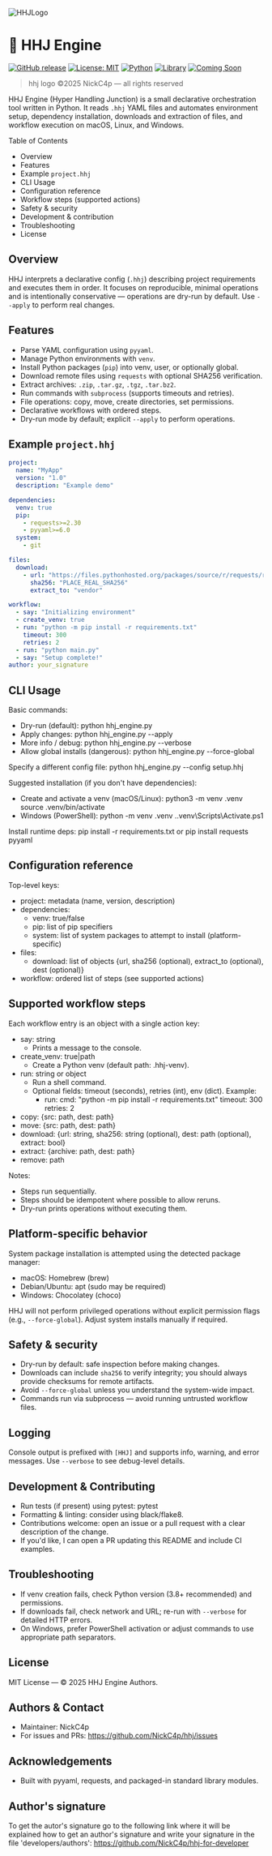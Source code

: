 
![HHJLogo](https://github.com/NickC4p/hhj/blob/main/%20%20hhj-github-orizzontal.png)
# 🧩 HHJ Engine

[![GitHub release](https://img.shields.io/github/v/release/NickC4p/hhj.svg?sort=semver)](https://github.com/NickC4p/hhj/releases/latest)
[![License: MIT](https://img.shields.io/badge/license-DIO-green.svg)](LICENSE)
[![Python](https://img.shields.io/badge/python-3.8%2B-yellow.svg)](https://www.python.org/)
[![Library](https://img.shields.io/badge/Library-python_library-red.svg)](LIBRARY)
[![Coming Soon](https://img.shields.io/badge/coming_soon-nothing-darkblue.svg)](COMING_SOON)


> hhj logo ©2025 NickC4p — all rights reserved

HHJ Engine (Hyper Handling Junction) is a small declarative orchestration tool written in Python. It reads `.hhj` YAML files and automates environment setup, dependency installation, downloads and extraction of files, and workflow execution on macOS, Linux, and Windows.

Table of Contents
- Overview
- Features
- Example `project.hhj`
- CLI Usage
- Configuration reference
- Workflow steps (supported actions)
- Safety & security
- Development & contribution
- Troubleshooting
- License

Overview
--------
HHJ interprets a declarative config (`.hhj`) describing project requirements and executes them in order. It focuses on reproducible, minimal operations and is intentionally conservative — operations are dry-run by default. Use `--apply` to perform real changes.

Features
--------
- Parse YAML configuration using `pyyaml`.
- Manage Python environments with `venv`.
- Install Python packages (`pip`) into venv, user, or optionally global.
- Download remote files using `requests` with optional SHA256 verification.
- Extract archives: `.zip`, `.tar.gz`, `.tgz`, `.tar.bz2`.
- Run commands with `subprocess` (supports timeouts and retries).
- File operations: copy, move, create directories, set permissions.
- Declarative workflows with ordered steps.
- Dry-run mode by default; explicit `--apply` to perform operations.

Example `project.hhj`
---------------------
```yaml
project:
  name: "MyApp"
  version: "1.0"
  description: "Example demo"

dependencies:
  venv: true
  pip:
    - requests>=2.30
    - pyyaml>=6.0
  system:
    - git

files:
  download:
    - url: "https://files.pythonhosted.org/packages/source/r/requests/requests-2.31.0.tar.gz"
      sha256: "PLACE_REAL_SHA256"
      extract_to: "vendor"

workflow:
  - say: "Initializing environment"
  - create_venv: true
  - run: "python -m pip install -r requirements.txt"
    timeout: 300
    retries: 2
  - run: "python main.py"
  - say: "Setup complete!"
author: your_signature
```

CLI Usage
---------
Basic commands:
- Dry-run (default):
  python hhj_engine.py
- Apply changes:
  python hhj_engine.py --apply
- More info / debug:
  python hhj_engine.py --verbose
- Allow global installs (dangerous):
  python hhj_engine.py --force-global

Specify a different config file:
  python hhj_engine.py --config setup.hhj

Suggested installation (if you don't have dependencies):
- Create and activate a venv (macOS/Linux):
  python3 -m venv .venv
  source .venv/bin/activate
- Windows (PowerShell):
  python -m venv .venv
  .\.venv\Scripts\Activate.ps1

Install runtime deps:
  pip install -r requirements.txt
or
  pip install requests pyyaml

Configuration reference
-----------------------
Top-level keys:
- project: metadata (name, version, description)
- dependencies:
  - venv: true/false
  - pip: list of pip specifiers
  - system: list of system packages to attempt to install (platform-specific)
- files:
  - download: list of objects {url, sha256 (optional), extract_to (optional), dest (optional)}
- workflow: ordered list of steps (see supported actions)

Supported workflow steps
------------------------
Each workflow entry is an object with a single action key:

- say: string
  - Prints a message to the console.
- create_venv: true|path
  - Create a Python venv (default path: .hhj-venv).
- run: string or object
  - Run a shell command.
  - Optional fields: timeout (seconds), retries (int), env (dict).
  Example:
    - run:
        cmd: "python -m pip install -r requirements.txt"
        timeout: 300
        retries: 2
- copy: {src: path, dest: path}
- move: {src: path, dest: path}
- download: {url: string, sha256: string (optional), dest: path (optional), extract: bool}
- extract: {archive: path, dest: path}
- remove: path

Notes:
- Steps run sequentially.
- Steps should be idempotent where possible to allow reruns.
- Dry-run prints operations without executing them.

Platform-specific behavior
--------------------------
System package installation is attempted using the detected package manager:
- macOS: Homebrew (brew)
- Debian/Ubuntu: apt (sudo may be required)
- Windows: Chocolatey (choco)

HHJ will not perform privileged operations without explicit permission flags (e.g., `--force-global`). Adjust system installs manually if required.

Safety & security
-----------------
- Dry-run by default: safe inspection before making changes.
- Downloads can include `sha256` to verify integrity; you should always provide checksums for remote artifacts.
- Avoid `--force-global` unless you understand the system-wide impact.
- Commands run via subprocess — avoid running untrusted workflow files.

Logging
-------
Console output is prefixed with `[HHJ]` and supports info, warning, and error messages. Use `--verbose` to see debug-level details.

Development & Contributing
--------------------------
- Run tests (if present) using pytest:
  pytest
- Formatting & linting: consider using black/flake8.
- Contributions welcome: open an issue or a pull request with a clear description of the change.
- If you'd like, I can open a PR updating this README and include CI examples.

Troubleshooting
---------------
- If venv creation fails, check Python version (3.8+ recommended) and permissions.
- If downloads fail, check network and URL; re-run with `--verbose` for detailed HTTP errors.
- On Windows, prefer PowerShell activation or adjust commands to use appropriate path separators.

License
-------
MIT License — © 2025 HHJ Engine Authors.

Authors & Contact
-----------------
- Maintainer: NickC4p
- For issues and PRs: https://github.com/NickC4p/hhj/issues

Acknowledgements
----------------
- Built with pyyaml, requests, and packaged-in standard library modules.

Author's signature
------------------
To get the autor's signature go to the following link where it will be explained how to get an author's signature and write your signature in the file 'developers/authors': https://github.com/NickC4p/hhj-for-developer 

